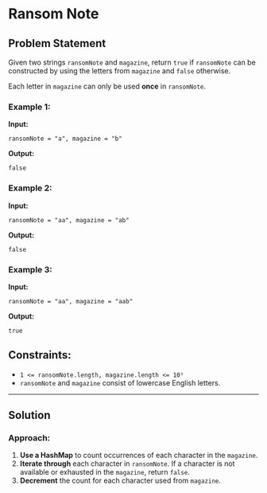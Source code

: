
# Ransom Note

## Problem Statement
Given two strings `ransomNote` and `magazine`, return `true` if `ransomNote` can be constructed by using the letters from `magazine` and `false` otherwise.

Each letter in `magazine` can only be used **once** in `ransomNote`.

### Example 1:
**Input:**
```
ransomNote = "a", magazine = "b"
```
**Output:**
```
false
```

### Example 2:
**Input:**
```
ransomNote = "aa", magazine = "ab"
```
**Output:**
```
false
```

### Example 3:
**Input:**
```
ransomNote = "aa", magazine = "aab"
```
**Output:**
```
true
```

## Constraints:
- `1 <= ransomNote.length, magazine.length <= 10⁵`
- `ransomNote` and `magazine` consist of lowercase English letters.

---

## Solution

### Approach:
1. **Use a HashMap** to count occurrences of each character in the `magazine`.
2. **Iterate through** each character in `ransomNote`. If a character is not available or exhausted in the `magazine`, return `false`.
3. **Decrement** the count for each character used from `magazine`.